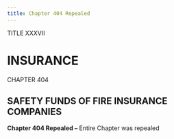 ```yaml
---
title: Chapter 404 Repealed
---
```


TITLE XXXVII
                                             
INSURANCE
=============

CHAPTER 404
                                             
SAFETY FUNDS OF FIRE INSURANCE COMPANIES
----------------------------------------

**Chapter 404 Repealed –** Entire Chapter was repealed
